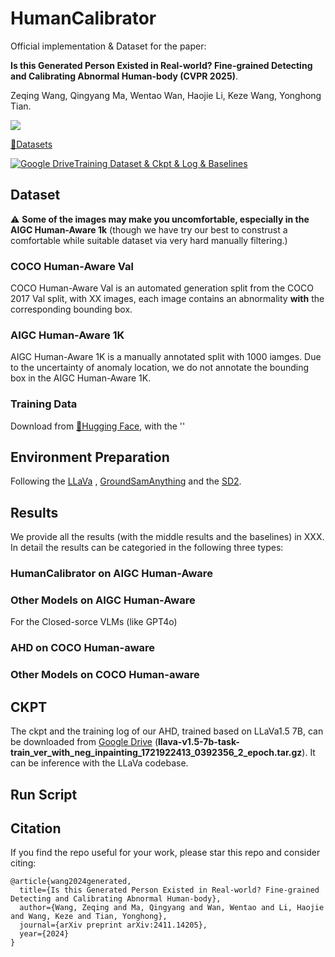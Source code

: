 # HumanCalibrator
Official implementation & Dataset for the paper:

**Is this Generated Person Existed in Real-world? Fine-grained Detecting and Calibrating Abnormal Human-body (CVPR 2025)**.

Zeqing Wang, Qingyang Ma, Wentao Wan, Haojie Li, Keze Wang, Yonghong Tian.

<a href='https://arxiv.org/abs/2411.14205'><img src='https://img.shields.io/badge/arXiv-2411.14205-red'></a>  

[🤗Datasets](https://huggingface.co/datasets/NNaptmn/HumanCalibrator)

[![Google Drive](https://img.shields.io/badge/Google%20Drive-4285F4?style=for-the-badge&logo=googledrive&logoColor=white)Training Dataset & Ckpt & Log & Baselines](https://huggingface.co/datasets/NNaptmn/HumanCalibrator)

## Dataset
⚠️ **Some of the images may make you uncomfortable,  especially in the AIGC Human-Aware 1k** (though we have try our best to construst a comfortable while suitable dataset via very hard manually filtering.)

### COCO Human-Aware Val
COCO Human-Aware Val is an automated generation split from the COCO 2017 Val split, with XX images, each image contains an  abnormality **with** the corresponding bounding box.

### AIGC Human-Aware 1K
AIGC Human-Aware 1K is a manually annotated split with 1000 iamges. Due to the uncertainty of anomaly location, we do not annotate the bounding box in the AIGC Human-Aware 1K.


### Training Data
Download from [🤗Hugging Face](https://huggingface.co/datasets/NNaptmn/HumanCalibrator), with the ''

## Environment Preparation
Following the [LLaVa](https://github.com/haotian-liu/LLaVA) , [GroundSamAnything](https://github.com/IDEA-Research/Grounded-Segment-Anything) and the [SD2](https://huggingface.co/stabilityai/stable-diffusion-2).


## Results
We provide all the results (with the middle results and the baselines) in XXX. In detail the results can be categoried in the following three types:

### HumanCalibrator on AIGC Human-Aware
### Other Models on AIGC Human-Aware
For the Closed-sorce VLMs (like GPT4o)


### AHD on COCO Human-aware
### Other Models on COCO Human-aware


## CKPT
The ckpt and the training log of our AHD, trained based on LLaVa1.5 7B, can be downloaded from [Google Drive](https://drive.google.com/drive/folders/1E2l9fRQq9l5YjPJnVCAnrwNQJv9uFVZ0?usp=sharing) (**llava-v1.5-7b-task-train_ver_with_neg_inpainting_1721922413_0392356_2_epoch.tar.gz**). It can be inference with the LLaVa codebase.

## Run Script


## **Citation**

If you find the repo useful for your work, please star this repo and consider citing:

```
@article{wang2024generated,
  title={Is this Generated Person Existed in Real-world? Fine-grained Detecting and Calibrating Abnormal Human-body},
  author={Wang, Zeqing and Ma, Qingyang and Wan, Wentao and Li, Haojie and Wang, Keze and Tian, Yonghong},
  journal={arXiv preprint arXiv:2411.14205},
  year={2024}
}
```
